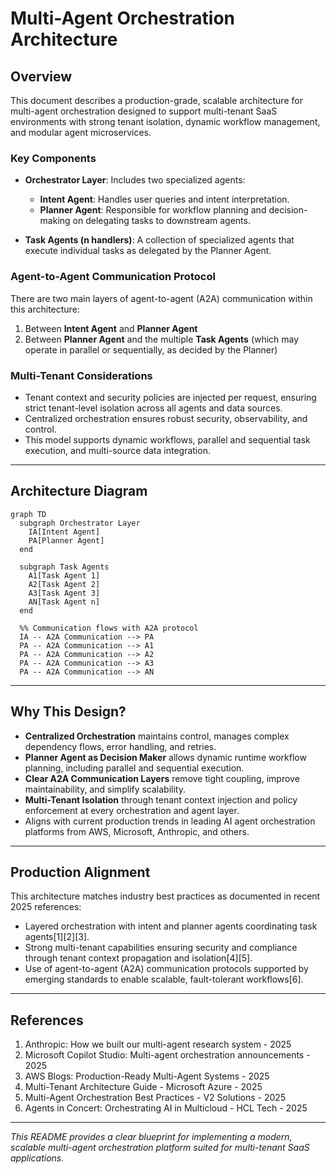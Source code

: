 # Multi-Agent Orchestration Architecture

## Overview

This document describes a production-grade, scalable architecture for multi-agent orchestration designed to support multi-tenant SaaS environments with strong tenant isolation, dynamic workflow management, and modular agent microservices.

### Key Components

- **Orchestrator Layer**: Includes two specialized agents:
  - **Intent Agent**: Handles user queries and intent interpretation.
  - **Planner Agent**: Responsible for workflow planning and decision-making on delegating tasks to downstream agents.
  
- **Task Agents (n handlers)**: A collection of specialized agents that execute individual tasks as delegated by the Planner Agent.

### Agent-to-Agent Communication Protocol

There are two main layers of agent-to-agent (A2A) communication within this architecture:

1. Between **Intent Agent** and **Planner Agent**  
2. Between **Planner Agent** and the multiple **Task Agents** (which may operate in parallel or sequentially, as decided by the Planner)

### Multi-Tenant Considerations

- Tenant context and security policies are injected per request, ensuring strict tenant-level isolation across all agents and data sources.
- Centralized orchestration ensures robust security, observability, and control.
- This model supports dynamic workflows, parallel and sequential task execution, and multi-source data integration.

---

## Architecture Diagram

```mermaid
graph TD
  subgraph Orchestrator Layer
    IA[Intent Agent]
    PA[Planner Agent]
  end

  subgraph Task Agents
    A1[Task Agent 1]
    A2[Task Agent 2]
    A3[Task Agent 3]
    AN[Task Agent n]
  end

  %% Communication flows with A2A protocol
  IA -- A2A Communication --> PA
  PA -- A2A Communication --> A1
  PA -- A2A Communication --> A2
  PA -- A2A Communication --> A3
  PA -- A2A Communication --> AN
```

---

## Why This Design?

- **Centralized Orchestration** maintains control, manages complex dependency flows, error handling, and retries.
- **Planner Agent as Decision Maker** allows dynamic runtime workflow planning, including parallel and sequential execution.
- **Clear A2A Communication Layers** remove tight coupling, improve maintainability, and simplify scalability.
- **Multi-Tenant Isolation** through tenant context injection and policy enforcement at every orchestration and agent layer.
- Aligns with current production trends in leading AI agent orchestration platforms from AWS, Microsoft, Anthropic, and others.

---

## Production Alignment

This architecture matches industry best practices as documented in recent 2025 references:

- Layered orchestration with intent and planner agents coordinating task agents[1][2][3].
- Strong multi-tenant capabilities ensuring security and compliance through tenant context propagation and isolation[4][5].
- Use of agent-to-agent (A2A) communication protocols supported by emerging standards to enable scalable, fault-tolerant workflows[6].

---

## References

1. Anthropic: How we built our multi-agent research system - 2025  
2. Microsoft Copilot Studio: Multi-agent orchestration announcements - 2025  
3. AWS Blogs: Production-Ready Multi-Agent Systems - 2025  
4. Multi-Tenant Architecture Guide - Microsoft Azure - 2025  
5. Multi-Agent Orchestration Best Practices - V2 Solutions - 2025  
6. Agents in Concert: Orchestrating AI in Multicloud - HCL Tech - 2025

---

*This README provides a clear blueprint for implementing a modern, scalable multi-agent orchestration platform suited for multi-tenant SaaS applications.*
